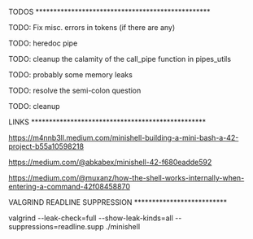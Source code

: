 TODOS *************************************************

TODO: Fix misc. errors in tokens (if there are any)

TODO: heredoc pipe

TODO: cleanup the calamity of the call_pipe function in pipes_utils

TODO: probably some memory leaks

TODO: resolve the semi-colon question

TODO: cleanup

LINKS *************************************************

https://m4nnb3ll.medium.com/minishell-building-a-mini-bash-a-42-project-b55a10598218

https://medium.com/@abkabex/minishell-42-f680eadde592

https://medium.com/@muxanz/how-the-shell-works-internally-when-entering-a-command-42f08458870

VALGRIND READLINE SUPPRESSION **************************

valgrind --leak-check=full --show-leak-kinds=all --suppressions=readline.supp ./minishell
